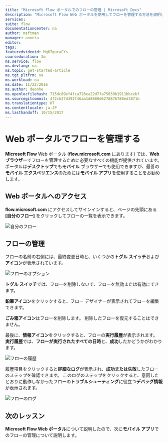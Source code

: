 ```yaml
---
title: "Microsoft Flow ポータルでのフローの管理 | Microsoft Docs"
description: "Microsoft Flow Web ポータルを使用してフローを管理する方法を説明します。"
services: 
suite: flow
documentationcenter: na
author: msftman
manager: anneta
editor: 
tags: 
featuredvideoid: Mg67quraCYs
courseduration: 3m
ms.service: flow
ms.devlang: na
ms.topic: get-started-article
ms.tgt_pltfrm: na
ms.workload: na
ms.date: 11/22/2016
ms.author: deonhe
ms.openlocfilehash: 715dc89ef4fca728ea22d7fa75039b1911bbcebf
ms.sourcegitcommit: 4f2cb27d392f46aa1d8680d6278876780ed3871b
ms.translationtype: HT
ms.contentlocale: ja-JP
ms.lasthandoff: 10/15/2017
---
```

# <a name="manage-flows-with-the-web-portal"></a>Web ポータルでフローを管理する
**Microsoft Flow** Web ポータル (**flow.microsoft.com** にあります) では、**Web ブラウザー**でフローを管理するために必要なすべての機能が提供されています。  ポータルは**デスクトップ**でも**モバイル** ブラウザーでも使用できますが、最善の**モバイル エクスペリエンス**のためには**モバイル アプリ**を使用することをお勧めします。

## <a name="getting-to-the-web-portal"></a>Web ポータルへのアクセス
**flow.microsoft.com** にアクセスしてサインインすると、ページの先頭にある **[自分のフロー]** をクリックしてフローの一覧を表示できます。

![自分のフロー](./media/learning-manage-portal/my-flows.png)

## <a name="managing-flows"></a>フローの管理
フローの名前の右側には、最終変更日時と、いくつかの**トグル スイッチ**および**アイコン**が表示されています。

![フローのオプション](./media/learning-manage-portal/flow-options.png)

**トグル スイッチ**では、フローを削除しないで、フローを無効または有効にできます。

**鉛筆アイコン**をクリックすると、フロー デザイナーが表示されてフローを編集できます。

**ごみ箱アイコン**はフローを削除します。  削除したフローを復元することはできません。

最後に、**情報アイコン**をクリックすると、フローの**実行履歴**が表示されます。  **実行履歴**では、**フローが実行されたすべての日時**と、**成功**したかどうかがわかります。 

![フローの履歴](./media/learning-manage-portal/flow-history.png)

履歴項目をクリックすると**詳細なログ**が表示され、**成功または失敗**したフローのステップを確認できます。  このログのステップをクリックすると、意図したとおりに動作しなかったフローの**トラブルシューティング**に役立つ**デバッグ情報**が表示されます。

![フローのログ](./media/learning-manage-portal/flow-log.png)

## <a name="next-lesson"></a>次のレッスン
**Microsoft Flow Web ポータル**について説明したので、次に**モバイル アプリ**でのフローの管理について説明します。

